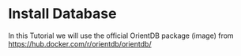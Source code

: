 # Install Database

In this Tutorial we will use the official OrientDB package (image) from https://hub.docker.com/r/orientdb/orientdb/